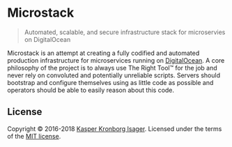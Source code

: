 # Microstack

> Automated, scalable, and secure infrastructure stack for microservies on DigitalOcean

Microstack is an attempt at creating a fully codified and automated production infrastructure for microservices running on [DigitalOcean](https://www.digitalocean.com). A core philosophy of the project is to always use The Right Tool™ for the job and never rely on convoluted and potentially unreliable scripts. Servers should bootstrap and configure themselves using as little code as possible and operators should be able to easily reason about this code.

## License

Copyright &copy; 2016-2018 [Kasper Kronborg Isager](https://github.com/kasperisager). Licensed under the terms of the [MIT license](LICENSE.md).

